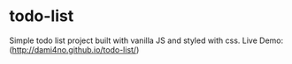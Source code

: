 # todo-list
Simple todo list project built with vanilla JS and styled with css.
Live Demo: (http://dami4no.github.io/todo-list/)

